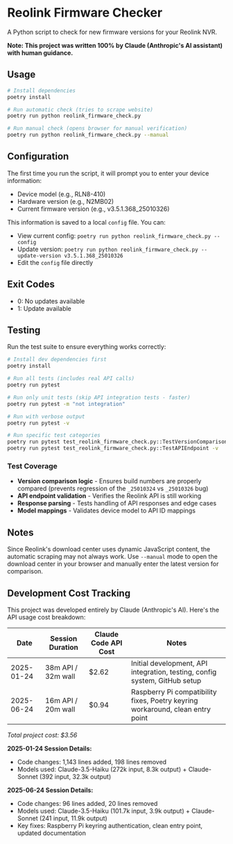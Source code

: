 # Reolink Firmware Checker

A Python script to check for new firmware versions for your Reolink NVR.

**Note: This project was written 100% by Claude (Anthropic's AI assistant) with human guidance.**

## Usage

```bash
# Install dependencies
poetry install

# Run automatic check (tries to scrape website)
poetry run python reolink_firmware_check.py

# Run manual check (opens browser for manual verification)
poetry run python reolink_firmware_check.py --manual
```

## Configuration

The first time you run the script, it will prompt you to enter your device information:
- Device model (e.g., RLN8-410)
- Hardware version (e.g., N2MB02)
- Current firmware version (e.g., v3.5.1.368_25010326)

This information is saved to a local `config` file. You can:
- View current config: `poetry run python reolink_firmware_check.py --config`
- Update version: `poetry run python reolink_firmware_check.py --update-version v3.5.1.368_25010326`
- Edit the `config` file directly

## Exit Codes

- 0: No updates available
- 1: Update available

## Testing

Run the test suite to ensure everything works correctly:

```bash
# Install dev dependencies first
poetry install

# Run all tests (includes real API calls)
poetry run pytest

# Run only unit tests (skip API integration tests - faster)
poetry run pytest -m "not integration"

# Run with verbose output
poetry run pytest -v

# Run specific test categories
poetry run pytest test_reolink_firmware_check.py::TestVersionComparison -v  # Just version tests
poetry run pytest test_reolink_firmware_check.py::TestAPIEndpoint -v        # Just API tests
```

### Test Coverage
- **Version comparison logic** - Ensures build numbers are properly compared (prevents regression of the `_25010324` vs `_25010326` bug)
- **API endpoint validation** - Verifies the Reolink API is still working
- **Response parsing** - Tests handling of API responses and edge cases
- **Model mappings** - Validates device model to API ID mappings

## Notes

Since Reolink's download center uses dynamic JavaScript content, the automatic scraping may not always work. Use `--manual` mode to open the download center in your browser and manually enter the latest version for comparison.

## Development Cost Tracking

This project was developed entirely by Claude (Anthropic's AI). Here's the API usage cost breakdown:

| Date | Session Duration | Claude Code API Cost | Notes |
|------|------------------|---------------------|-------|
| 2025-01-24 | 38m API / 32m wall | $2.62 | Initial development, API integration, testing, config system, GitHub setup |
| 2025-06-24 | 16m API / 20m wall | $0.94 | Raspberry Pi compatibility fixes, Poetry keyring workaround, clean entry point |

*Total project cost: $3.56*

**2025-01-24 Session Details:**
- Code changes: 1,143 lines added, 198 lines removed
- Models used: Claude-3.5-Haiku (272k input, 8.3k output) + Claude-Sonnet (392 input, 32.3k output)

**2025-06-24 Session Details:**
- Code changes: 96 lines added, 20 lines removed
- Models used: Claude-3.5-Haiku (101.7k input, 3.9k output) + Claude-Sonnet (241 input, 11.9k output)
- Key fixes: Raspberry Pi keyring authentication, clean entry point, updated documentation
